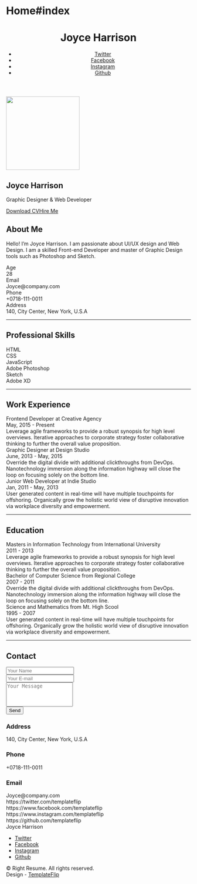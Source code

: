 <h1>Home#index</h1>
<!DOCTYPE html>
<html lang="en-US">
  <head>
    <meta charset="UTF-8">
    <meta http-equiv="X-UA-Compatible" content="IE=edge">
    <meta name="viewport" content="width=device-width, initial-scale=1">
    <title>Right Resume</title>
    <link rel="preconnect" href="https://fonts.gstatic.com" crossorigin="crossorigin"/>
    <link rel="preload" as="style" href="https://fonts.googleapis.com/css2?family=Poppins:wght@600&amp;family=Roboto:wght@300;400;500;700&amp;display=swap"/>
    <link rel="stylesheet" href="https://fonts.googleapis.com/css2?family=Poppins:wght@600&amp;family=Roboto:wght@300;400;500;700&amp;display=swap" media="print"                        onload="this.media='all'"/>
    <noscript>
      <link rel="stylesheet" href="https://fonts.googleapis.com/css2?family=Poppins:wght@600&amp;family=Roboto:wght@300;400;500;700&amp;display=swap"/>
    </noscript>
    <link href="css/font-awesome/css/all.min.css?ver=1.2.0" rel="stylesheet">
    <link href="css/bootstrap.min.css?ver=1.2.0" rel="stylesheet">
    <link href="css/aos.css?ver=1.2.0" rel="stylesheet">
    <link href="css/main.css?ver=1.2.0" rel="stylesheet">
    <noscript>
      <style type="text/css">
        [data-aos] {
            opacity: 1 !important;
            transform: translate(0) scale(1) !important;
        }
      </style>
    </noscript>
  </head>
  <body id="top">
    <header class="d-print-none">
      <div class="container text-center text-lg-left">
        <div class="py-3 clearfix">
          <h1 class="site-title mb-0">Joyce Harrison</h1>
          <div class="site-nav">
            <nav role="navigation">
              <ul class="nav justify-content-center">
                <li class="nav-item"><a class="nav-link" href="https://twitter.com/dragon_qb" title="Twitter"><i class="fab fa-twitter"></i><span class="menu-title sr-                                  only">Twitter</span></a>
                </li>
                <li class="nav-item"><a class="nav-link" href="https://www.facebook.com/thin.van.33234/" title="Facebook"><i class="fab fa-facebook"></i><span class="menu-title                       sr-only">Facebook</span></a>
                </li>
                <li class="nav-item"><a class="nav-link" href="https://www.instagram.com/thin.van.1232/" title="Instagram"><i class="fab fa-instagram"></i><span class="menu-title                         sr-only">Instagram</span></a>
                </li>
                <li class="nav-item"><a class="nav-link" href="https://github.com/nguyenvanthin0805" title="Github"><i class="fab fa-github"></i><span class="menu-title sr-                            only">Github</span></a>
                </li>
              </ul>
            </nav>
          </div>
        </div>
      </div>
    </header>
    <div class="page-content">
      <div class="container">
<div class="cover shadow-lg bg-white">
  <div class="cover-bg p-3 p-lg-4 text-white">
    <div class="row">
      <div class="col-lg-4 col-md-5">
        <div class="avatar hover-effect bg-white shadow-sm p-1"><img src="images/avatar.jpg" width="200" height="200"/></div>
      </div>
      <div class="col-lg-8 col-md-7 text-center text-md-start">
        <h2 class="h1 mt-2" data-aos="fade-left" data-aos-delay="0">Joyce Harrison</h2>
        <p data-aos="fade-left" data-aos-delay="100">Graphic Designer & Web Developer</p>
        <div class="d-print-none" data-aos="fade-left" data-aos-delay="200"><a class="btn btn-light text-dark shadow-sm mt-1 me-1" href="right-resume.pdf" target="_blank">Download                 CV</a><a class="btn btn-success shadow-sm mt-1" href="#contact">Hire Me</a></div>
      </div>
    </div>
  </div>
  <div class="about-section pt-4 px-3 px-lg-4 mt-1">
    <div class="row">
      <div class="col-md-6">
        <h2 class="h3 mb-3">About Me</h2>
        <p>Hello! I’m Joyce Harrison. I am passionate about UI/UX design and Web Design. I am a skilled Front-end Developer and master of Graphic Design tools such as Photoshop                            and Sketch.</p>
      </div>
      <div class="col-md-5 offset-md-1">
        <div class="row mt-2">
          <div class="col-sm-4">
            <div class="pb-1">Age</div>
          </div>
          <div class="col-sm-8">
            <div class="pb-1 text-secondary">28</div>
          </div>
          <div class="col-sm-4">
            <div class="pb-1">Email</div>
          </div>
          <div class="col-sm-8">
            <div class="pb-1 text-secondary">Joyce@company.com</div>
          </div>
          <div class="col-sm-4">
            <div class="pb-1">Phone</div>
          </div>
          <div class="col-sm-8">
            <div class="pb-1 text-secondary">+0718-111-0011</div>
          </div>
          <div class="col-sm-4">
            <div class="pb-1">Address</div>
          </div>
          <div class="col-sm-8">
            <div class="pb-1 text-secondary">140, City Center, New York, U.S.A</div>
          </div>
        </div>
      </div>
    </div>
  </div>
  <hr class="d-print-none"/>
  <div class="skills-section px-3 px-lg-4">
    <h2 class="h3 mb-3">Professional Skills</h2>
    <div class="row">
      <div class="col-md-6">
        <div class="mb-2"><span>HTML</span>
          <div class="progress my-1">
            <div class="progress-bar bg-primary" role="progressbar" data-aos="zoom-in-right" data-aos-delay="100" data-aos-anchor=".skills-section" style="width: 90%" aria-                       valuenow="90" aria-valuemin="0" aria-valuemax="100"></div>
          </div>
        </div>
        <div class="mb-2"><span>CSS</span>
          <div class="progress my-1">
            <div class="progress-bar bg-primary" role="progressbar" data-aos="zoom-in-right" data-aos-delay="200" data-aos-anchor=".skills-section" style="width: 85%" aria-                             valuenow="85" aria-valuemin="0" aria-valuemax="100"></div>
          </div>
        </div>
        <div class="mb-2"><span>JavaScript</span>
          <div class="progress my-1">
            <div class="progress-bar bg-primary" role="progressbar" data-aos="zoom-in-right" data-aos-delay="300" data-aos-anchor=".skills-section" style="width: 75%" aria-                       valuenow="75" aria-valuemin="0" aria-valuemax="100"></div>
          </div>
        </div>
      </div>
      <div class="col-md-6">
        <div class="mb-2"><span>Adobe Photoshop</span>
          <div class="progress my-1">
            <div class="progress-bar bg-success" role="progressbar" data-aos="zoom-in-right" data-aos-delay="400" data-aos-anchor=".skills-section" style="width: 80%" aria-                        valuenow="90" aria-valuemin="0" aria-valuemax="100"></div>
          </div>
        </div>
        <div class="mb-2"><span>Sketch</span>
          <div class="progress my-1">
            <div class="progress-bar bg-success" role="progressbar" data-aos="zoom-in-right" data-aos-delay="500" data-aos-anchor=".skills-section" style="width: 85%" aria-                        valuenow="85" aria-valuemin="0" aria-valuemax="100"></div>
          </div>
        </div>
        <div class="mb-2"><span>Adobe XD</span>
          <div class="progress my-1">
            <div class="progress-bar bg-success" role="progressbar" data-aos="zoom-in-right" data-aos-delay="600" data-aos-anchor=".skills-section" style="width: 75%" aria-                       valuenow="75" aria-valuemin="0" aria-valuemax="100"></div>
          </div>
        </div>
      </div>
    </div>
  </div>
  <hr class="d-print-none"/>
  <div class="work-experience-section px-3 px-lg-4">
    <h2 class="h3 mb-4">Work Experience</h2>
    <div class="timeline">
      <div class="timeline-card timeline-card-primary card shadow-sm">
        <div class="card-body">
          <div class="h5 mb-1">Frontend Developer <span class="text-muted h6">at Creative Agency</span></div>
          <div class="text-muted text-small mb-2">May, 2015 - Present</div>
          <div>Leverage agile frameworks to provide a robust synopsis for high level overviews. Iterative approaches to corporate strategy foster collaborative thinking to further                the overall value proposition.</div>
        </div>
      </div>
      <div class="timeline-card timeline-card-primary card shadow-sm">
        <div class="card-body">
          <div class="h5 mb-1">Graphic Designer <span class="text-muted h6">at Design Studio</span></div>
          <div class="text-muted text-small mb-2">June, 2013 - May, 2015</div>
          <div>Override the digital divide with additional clickthroughs from DevOps. Nanotechnology immersion along the information highway will close the loop on focusing solely                on the bottom line.</div>
        </div>
      </div>
      <div class="timeline-card timeline-card-primary card shadow-sm">
        <div class="card-body">
          <div class="h5 mb-1">Junior Web Developer <span class="text-muted h6">at Indie Studio</span></div>
          <div class="text-muted text-small mb-2">Jan, 2011 - May, 2013</div>
          <div>User generated content in real-time will have multiple touchpoints for offshoring. Organically grow the holistic world view of disruptive innovation via workplace                  diversity and empowerment.</div>
        </div>
      </div>
    </div>
  </div>
  <hr class="d-print-none"/>
  <div class="page-break"></div>
  <div class="education-section px-3 px-lg-4 pb-4">
    <h2 class="h3 mb-4">Education</h2>
    <div class="timeline">
      <div class="timeline-card timeline-card-success card shadow-sm">
        <div class="card-body">
          <div class="h5 mb-1">Masters in Information Technology <span class="text-muted h6">from International University</span></div>
          <div class="text-muted text-small mb-2">2011 - 2013</div>
          <div>Leverage agile frameworks to provide a robust synopsis for high level overviews. Iterative approaches to corporate strategy foster collaborative thinking to further                   the overall value proposition.</div>
        </div>
      </div>
      <div class="timeline-card timeline-card-success card shadow-sm">
        <div class="card-body">
          <div class="h5 mb-1">Bachelor of Computer Science <span class="text-muted h6">from Regional College</span></div>
          <div class="text-muted text-small mb-2">2007 - 2011</div>
          <div>Override the digital divide with additional clickthroughs from DevOps. Nanotechnology immersion along the information highway will close the loop on focusing solely                   on the bottom line.</div>
        </div>
      </div>
      <div class="timeline-card timeline-card-success card shadow-sm">
        <div class="card-body">
          <div class="h5 mb-1">Science and Mathematics <span class="text-muted h6">from Mt. High Scool</span></div>
          <div class="text-muted text-small mb-2">1995 - 2007</div>
          <div>User generated content in real-time will have multiple touchpoints for offshoring. Organically grow the holistic world view of disruptive innovation via workplace                      diversity and empowerment.</div>
        </div>
      </div>
    </div>
  </div>
  <hr class="d-print-none"/>
  <div class="contant-section px-3 px-lg-4 pb-4" id="contact">
    <h2 class="h3 text mb-3">Contact</h2>
    <div class="row">
      <div class="col-md-7 d-print-none">
        <div class="my-2"><form action="https://formspree.io/your@email.com"
                method="POST">
  <div class="row">
    <div class="col-6">
      <input class="form-control" type="text" id="name" name="name" placeholder="Your Name" required>
    </div>
    <div class="col-6">
      <input class="form-control" type="email" id="email" name="_replyto" placeholder="Your E-mail" required>
    </div>
  </div>
  <div class="form-group my-2">
    <textarea class="form-control" style="resize: none;" id="message" name="message" rows="4"  placeholder="Your Message" required></textarea>
  </div>
  <button class="btn btn-primary mt-2" type="submit">Send</button>
</form>
        </div>
      </div>
      <div class="col">
        <div class="mt-2">
          <h3 class="h6">Address</h3>
          <div class="pb-2 text-secondary">140, City Center, New York, U.S.A</div>
          <h3 class="h6">Phone</h3>
          <div class="pb-2 text-secondary">+0718-111-0011</div>
          <h3 class="h6">Email</h3>
          <div class="pb-2 text-secondary">Joyce@company.com</div>
        </div>
      </div>
      <div class="col d-none d-print-block">
        <div class="mt-2">
          <div>
            <div class="mb-2">
              <div class="text-dark"><i class="fab fa-twitter mr-1"></i><span>https://twitter.com/templateflip</span>
              </div>
            </div>
            <div class="mb-2">
              <div class="text-dark"><i class="fab fa-facebook mr-1"></i><span>https://www.facebook.com/templateflip</span>
              </div>
            </div>
            <div class="mb-2">
              <div class="text-dark"><i class="fab fa-instagram mr-1"></i><span>https://www.instagram.com/templateflip</span>
              </div>
            </div>
            <div class="mb-2">
              <div class="text-dark"><i class="fab fa-github mr-1"></i><span>https://github.com/templateflip</span>
              </div>
            </div>
          </div>
        </div>
      </div>
    </div>
  </div>
</div></div>
    </div>
    <footer class="pt-4 pb-4 text-muted text-center d-print-none">
      <div class="container">
        <div class="my-3">
          <div class="h4">Joyce Harrison</div>
          <div class="footer-nav">
            <nav role="navigation">
              <ul class="nav justify-content-center">
                <li class="nav-item"><a class="nav-link" href="https://twitter.com/templateflip" title="Twitter"><i class="fab fa-twitter"></i><span class="menu-title sr-                                only">Twitter</span></a>
                </li>
                <li class="nav-item"><a class="nav-link" href="https://www.facebook.com/templateflip" title="Facebook"><i class="fab fa-facebook"></i><span class="menu-title sr-                           only">Facebook</span></a>
                </li>
                <li class="nav-item"><a class="nav-link" href="https://www.instagram.com/templateflip" title="Instagram"><i class="fab fa-instagram"></i><span class="menu-title                      sr-only">Instagram</span></a>
                </li>
                <li class="nav-item"><a class="nav-link" href="https://github.com/templateflip" title="Github"><i class="fab fa-github"></i><span class="menu-title sr-                                     only">Github</span></a>
                </li>
              </ul>
            </nav>
          </div>
        </div>
        <div class="text-small">
          <div class="mb-1">&copy; Right Resume. All rights reserved.</div>
          <div>Design - <a href="https://templateflip.com/" target="_blank">TemplateFlip</a></div>
        </div>
      </div>
    </footer>
    <script src="scripts/bootstrap.bundle.min.js?ver=1.2.0"></script>
    <script src="scripts/aos.js?ver=1.2.0"></script>
    <script src="scripts/main.js?ver=1.2.0"></script>
  </body>
</html>
